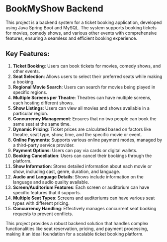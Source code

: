 # BookMyShow Backend

This project is a backend system for a ticket booking application, developed using Java Spring Boot and MySQL. The system supports booking tickets for movies, comedy shows, and various other events with comprehensive features, ensuring a seamless and efficient booking experience.

## Key Features:
1. **Ticket Booking**: Users can book tickets for movies, comedy shows, and other events.
2. **Seat Selection**: Allows users to select their preferred seats while making a booking.
3. **Regional Movie Search**: Users can search for movies being played in specific regions.
4. **Multiple Screens per Theatre**: Theatres can have multiple screens, each hosting different shows.
5. **Show Listings**: Users can view all movies and shows available in a particular region.
6. **Concurrency Management**: Ensures that no two people can book the same seat at the same time.
7. **Dynamic Pricing**: Ticket prices are calculated based on factors like theatre, seat type, show, time, and the specific movie or event.
8. **Online Payments**: Supports various online payment modes, managed by a third-party service provider.
9. **Payment Options**: Users can pay via cards or digital wallets.
10. **Booking Cancellation**: Users can cancel their bookings through the platform.
11. **Show Information**: Stores detailed information about each movie or show, including cast, genre, duration, and language.
12. **Audio and Language Details**: Shows include information on the language and audio quality available.
13. **Screen/Auditorium Features**: Each screen or auditorium can have specific features that it supports.
14. **Multiple Seat Types**: Screens and auditoriums can have various seat types with different pricing.
15. **Concurrency Handling**: Effectively manages concurrent seat booking requests to prevent conflicts.

This project provides a robust backend solution that handles complex functionalities like seat reservation, pricing, and payment processing, making it an ideal foundation for a scalable ticket booking platform.
